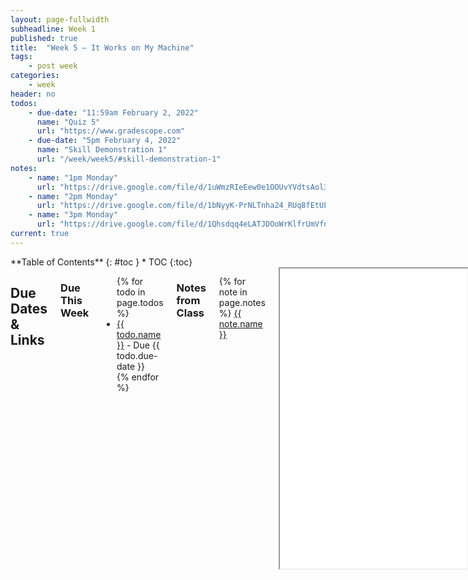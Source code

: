 ```yaml
---
layout: page-fullwidth
subheadline: Week 1
published: true
title:  "Week 5 – It Works on My Machine"
tags:
    - post week
categories:
    - week
header: no
todos:
    - due-date: "11:59am February 2, 2022"
      name: "Quiz 5"
      url: "https://www.gradescope.com"
    - due-date: "5pm February 4, 2022"
      name: "Skill Demonstration 1"
      url: "/week/week5/#skill-demonstration-1"
notes:
    - name: "1pm Monday"
      url: "https://drive.google.com/file/d/1uWmzRIeEew0e1OOUvYVdtsAol32YY8SB"
    - name: "2pm Monday"
      url: "https://drive.google.com/file/d/1bNyyK-PrNLTnha24_RUq8fEtULqIUVzF"
    - name: "3pm Monday"
      url: "https://drive.google.com/file/d/1Qhsdqq4eLATJDOoWrKlfrUmVfdhUuncg"
current: true
---
```


<div class="row">
<div class="medium-4 medium-push-8 columns" markdown="1">
<div class="panel radius fixed-toc"  data-options="sticky_on:large" markdown="1">
**Table of Contents**
{: #toc }
*  TOC
{:toc}
</div>
</div><!-- /.medium-4.columns -->

<div class="medium-8 medium-pull-4 columns" markdown="1">

## Due Dates & Links

### Due This Week

<ul>
{% for todo in page.todos %}
<li><a href="{{ todo.url }}">{{ todo.name }}</a> - Due {{ todo.due-date }}</li>
{% endfor %}
</ul>

### Notes from Class

{% for note in page.notes %}
<a href="{{ note.url }}">{{ note.name }}</a>
<iframe src="{{ note.url }}/preview" width="640" height="480" allow="autoplay"></iframe>
{% endfor %}

## Lab Tasks

As usual, some of the lab tasks could change a bit before Wednesday, but the
general outline is here.

Note that the _skill demonstration_ description is firm, and we'll only add
clarifications and extra information, not change the task, at this point.

Today is a bit “potpourri” and a bit “choose your own adventure.” There are a
few short things I want to make sure everyone does, and then a few _options_ for
how to spend your time. These include some cool tips and tricks that might help
you out in the future, some situations that students have run into explicitly in
class, and a space to chat about what you're doing for your skill demo.

Do the **required tasks**, then as a group pick some of the others to try.  If
you have time, do them all!

### Required Task – Synchronize Your Group Work

You've all done some work either in the same repository or in different
repositories over the last few labs. Take some time to make sure everyone has
the most up-to-date version of the `markdown-parse` you're working on as a
group. You could do this in a few ways; figure out which strategy works best for
your group! For example, you might:

- Put all links to Github repositories in your shared notes doc
- Have one person add all the tests + fixes from the other repository to their
repository
- Have everyeone else copy that work back to their own copy
- Have everyone pull/clone their copy and make sure they can run the tests

**Write in notes**: Include screenshots from each group member getting it all to
work.

### Required Task – Setup Github Actions on a Repository

In class on Monday, we saw how to create a Github Action that would run our
tests. Refer to that video. Set up a Github Action that runs your JUnit tests
from last week. (You can see how it was set up here:
[https://github.com/ucsd-cse15l-w22/markdown-parse](https://github.com/ucsd-cse15l-w22/markdown-parse)).

Commit and push a failing test. How does it show up on Github? Do you get any
other notifications?

Commit and push a fix to the test. How does it show up on Github? Do you get any
other notifications?

**Write in notes**: Take screenshots of and copy links to the output from the
above steps.

### Required Task – Improve `markdown-parse`

In the past few labs, you worked on adding tests and improving `markdown-parse`.

Do this once more – add one new **failure-inducing input**, add it as a JUnit
test, then commit and push with the failing output in the commit message.

Then, come up with a fix/improvement to the code to address this case while
still succeeding on all the previous test cases. Commit and push the change.

**Write in notes**: Add the links to the commits you made above.


### Group Choice 1 – Streamline `ssh` Configuration

When you log into `ieng6` from your laptop, you type something like:

```
$ ssh cs15lwi22zzz@ieng6.ucsd.edu
```

That's a lot to type and remember! SSH, like many programs, has configuration
files that can save you some typing. You can put an entry in `~/.ssh/config`
that tells SSH what username to use when logging into specific servers, and even
give servers nicknames. For example, try opening `~/.ssh/config` (on _your_
computer, creating it if it doesn't exist), and adding these lines:

```
Host ieng6
    HostName ieng6.ucsd.edu
    User cs15lwi22zzz (use your username)
```

And then try this command:

```
ssh ieng6
```

If things are set up correctly, this should use the key and log you in with the
username you specified using your public key.

If this doesn't work, you can try adding a line to explicitly refer to your
`id_rsa` file:

```
Host ieng6
    HostName ieng6.ucsd.edu
    User cs15lwi22zzz (use your username)
    IdentityFile ~/.ssh/id_rsa_ucsd
```

Note that paths may look a little different on Windows, they may use `\` instead
of `/` for instance. Talk with your group and think about any errors you get,
and if they could be related to paths or other issues you've seen in the past!

**Write in notes**: Take screenshots of your new login that's faster and easier
to type! It will look something like this:

```
⤇ ssh ieng6
Last login: Tue Feb  1 15:54:09 2022 from joes-mbp.dynamic.ucsd.edu
quota: No filesystem specified.
Hello cs15lwi22, you are currently logged into ieng6-201.ucsd.edu

You are using 0% CPU on this system

Cluster Status
Hostname     Time    #Users  Load  Averages
ieng6-201   15:55:01   21  0.25,  0.44,  0.62
ieng6-202   15:55:01   20  0.11,  0.07,  0.07
ieng6-203   15:55:01   13  1.27,  1.32,  1.28


Tue Feb 01, 2022  3:56pm - Prepping cs15lwi22
[cs15lwi22@ieng6-201]:~:93$
```

You can change `ieng6` after `Host` to another name if you like; it's an alias
you are inventing for `ssh` to interpret.


A related post is [this
answer](https://stackoverflow.com/questions/10197559/ssh-configuration-override-the-default-username).
### Group Choice 2 – Set up Github Access from ieng6

In command-line `git`, we saw in class how to use `clone` and `pull` to get code
from Github, and `git status` to check the status. We didn't see as much how to
`commit` and `push` from the command line. In fact, if you try to do this from
the command line, you'll likely see an error! Here's what it looks like for me
after I make an edit to `MarkdownParse.java` and try to add, commit, and push
it:

```
⤇ git status
On branch main
Your branch is up to date with 'origin/main'.

Changes not staged for commit:
  (use "git add <file>..." to update what will be committed)
  (use "git restore <file>..." to discard changes in working directory)
	modified:   MarkdownParse.java

no changes added to commit (use "git add" and/or "git commit -a")
⤇ git add MarkdownParse.java
⤇ git commit -m "adding a line"
[main 4cbda16] adding a line
 1 file changed, 2 insertions(+), 1 deletion(-)
⤇ git push origin main
Username for 'https://github.com': jpolitz
Password for 'https://jpolitz@github.com':
remote: Support for password authentication was removed on August 13, 2021. Please use a personal access token instead.
remote: Please see https://github.blog/2020-12-15-token-authentication-requirements-for-git-operations/ for more information.
fatal: Authentication failed for 'https://github.com/ucsd-cse15l-wi22/markdown-parse/'
```

The error message, with [this article
referenced](https://github.blog/2020-12-15-token-authentication-requirements-for-git-operations/),
explains that you can _no longer_ use a password for this operation. You _must_
use a token-based login mechanism like SSH keys.

To address this, you can follow the instructions here in [this
tutorial](https://docs.github.com/en/authentication/connecting-to-github-with-ssh/adding-a-new-ssh-key-to-your-github-account)
to add the _public key_ you made as part of the remote access lab to Github. You
can also make a new SSH key and have one for your access to `ieng6` and one for
access to Github. Try it!

**Write in notes**: You'll know you've succeeded when you can use `git push
origin main` after committing to push your changes to Github from the command
line.

#### Managing Multiple Keys

If you do make another key, you can also make a change to your `.ssh/config` on
your computer to have an entry for Github. For example, Joe has this entry in
his `.ssh/config`:

```
Host github.com
    HostName github.com
    User jpolitz
    IdentityFile ~/.ssh/id_rsa_github
```

When I made that key, I didn't just press `Enter` to use the default filename,
but made a new file by writing out the path to it:

```
⤇ ssh-keygen
Generating public/private rsa key pair.
Enter file in which to save the key (/Users/joe/.ssh/id_rsa): /Users/joe/.ssh/id_rsa_github
```

#### A Key on ieng6

For even more command-line pushing fun, you can _also_ run `ssh-keygen` while
logged into your course-specific account, then copy the public key to Github
following the tutorial above. That will allow you to push to Github from the
`ieng6` machines. If you're working on those computers while physically in the
labs, it's a good idea to get this set up!

This kind of use case is why Github lets you upload multiple different public
keys.

### Group Choice 3 – Copy Whole Directories with `scp -r`

We've often been working with entire _directories_ of files (like with `lib/`).
Our strategies for copying a single file with `scp` from week 1 won't
necessarily work as a result, or at least will be much more onerous (we'd have
to copy file after file). And with subdirectories like `lib/`, we'd have to
figure out how make the directories on the remote server, and then copy the
files inside... tiring and error prone!

Thankfully, `scp` has an option for handling this. We can ask `scp` to copy
_recursively_, meaning it will copy a directory and all the files and
directories within it, and all the files and directories within those, and so
on.

That means we could copy our whole `markdown-parse` directory to the server with
one command (and then use other tools we know to run the code there).

Say we're in a terminal, and the working directory is our checkout of
`markdown-parse`:

```
⤇ pwd
/Users/joe/src/markdown-parse
⤇ ls
MarkdownParse.java     test-file2.md          test-file6.md
MarkdownParseTest.java test-file3.md          test-file7.md
lib                    test-file4.md          test-file8.md
test-file.md           test-file5.md
```

We can use `scp` to copy _this directory_ (represented by `.`) to the remote
server. We also have to give a name of the directory we want it to copy into on
the remote server:

```
$ scp -r . cs15lwi22@ieng6.ucsd.edu:~/markdown-parse
```

The `-r` option tells `scp` to work recursively. The `.` is the _source_, and is
the current directory. The `~/markdown-parse` tells `scp` to create the
`markdown-parse` directory on the remote server (if it doesn't exist), and then
copy the contents of this directory recursively there.

If we do this, then we can log into the server with `ssh` and see all of our
files there in a directory called `markdown-parse`:

```
⤇ scp -r . ieng6:markdown-parse
test-file5.md                                 100%   39    13.5KB/s   00:00
MarkdownParseTest.java                        100%  568   205.4KB/s   00:00
...
test-file6.md                                 100%   27    12.8KB/s   00:00
test-file2.md                                 100%  110    56.1KB/s   00:00
⤇ ssh cs15lwi22@ieng6.ucsd.edu
[cs15lwi22@ieng6-201]:~:99$ ls markdown-parse
MarkdownParse.java      test-file.md   test-file4.md  test-file7.md
MarkdownParseTest.java  test-file2.md  test-file5.md  test-file8.md
lib                     test-file3.md  test-file6.md
```

Note that when we do this it copies not just the files we see with `ls`, but
_all_ of the files in `.git` as well. This is fine for most uses you'll run
into. However, you can have more control over what gets copied. Try this command:

```
⤇ scp -r *.java *.md lib/ cs15lwi22@ieng6.ucsd.edu:markdown-parse
```

What does that copy? What do you think `*.java` and `*.md` mean?

**Write in notes**: Take a screenshot of copying the files with `scp` as above.
Can you come up with a way to write a single command that will copy a whole
directory, then `ssh` to the server and run a command?

Note that if you did the first option for streamlining your .ssh configuration,
you can use the short name for `ieng6` in all of these `scp` and `ssh` commands!
For example you could shorten the second command to

```
⤇ scp -r *.java *.md lib/ ieng6:markdown-parse
```

(A useful reference on `scp -r` is this [answer
online on serverfault](https://serverfault.com/questions/264595/can-scp-copy-directories-recursively))

### Group Choice 4 – Discuss Strategies for Skill Demo Video

Have a conversation about tips, techniques, and strategies for your first skill
demonstration video! The sample video and task is below. Feel free to ask
questions about it on Piazza.

## Skill Demonstration 1

For your first skill demonstration video, you will record a screencast of
yourself (using Zoom is one good way) demonstrating some of the concrete skills
you learned in the first 4 weeks of the course.

### Task

In the video, show:

- Your face + a photo ID (that's the only time you have to show your face)
- Creating a new repository on Github
- Creating a file with a Java class
- Creating another file with a JUnit test for a method in that class, the test
must *fail* initially
- Add any code/libraries needed to make the JUnit test run
- Commiting all of the code/libraries required for running that test
- Running the test in your `cs15l` course-specific account
- Fix the test so it *passes*, then run it again on your `cs15l1` account and
commit/push the changes (you can commit/push and run the update in any order)

### Constraints and Examples

You must do this all in one take (you can't stitch together multiple videos) and
the video needs to be less than 15 minutes. Probably your first try won't be 15
minutes – you may have to practice several times to get the process down to 15
minutes; you are free to ask for any help you need in getting your own process
down to that time!

The classes and method you create can be anything, and you could copy/paste
their contents from somewhere, but you have to create the files as part of your
video.

Similarly, you have to create a new repository as part of the video, perform all
commits as part of the video, show the tests running as part of the video, and
so on.

It's up to you how to run the test in your `cs15l` account:

- You could `scp` the relevant files after they are created and/or updated
- You could `ssh` into your account and clone the repository, then `pull` on updates
- You could do something else that you prefer

Here's an example of Joe doing the task:

[https://youtu.be/5JsG06Dz-tc](https://youtu.be/5JsG06Dz-tc)

A brief tutorial on how to make a recording with Zoom is here:

[https://drive.google.com/open?id=1KROMAQuTCk40zwrEFotlYSJJQdcG_GUU](https://drive.google.com/open?id=1KROMAQuTCk40zwrEFotlYSJJQdcG_GUU)


### Submission

The video must be submitted by **5pm Friday, February 4**.

Upload your video file to the Skill Demonstration 1 - Video assignment on
Gradescope. Make sure to try uploading well in advance of the deadline for two
reasons:

1. Make sure that you aren't recording an extremely large/high-definition video;
there are some (reasonable) file-size limits
2. Make sure you have time to upload the video

If something goes wrong for you uploading near the deadline (for example, you
only have a link to a video instead of an actual video to upload for some
reason), upload a README file explaining the situation to the best of your
ability instead of the video itself.

Once submitted, you should be able to see the video file you uploaded and check
that it plays within Gradescope. Please do so!

